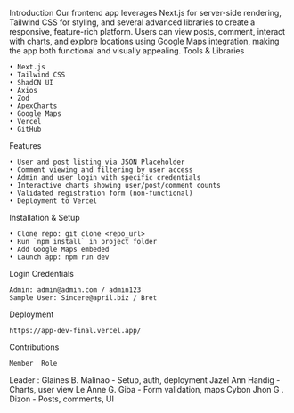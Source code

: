 Introduction
Our frontend app leverages Next.js for server-side rendering, Tailwind CSS for styling, and several advanced libraries to create a responsive, feature-rich platform. 
Users can view posts, comment, interact with charts, and explore locations using Google Maps integration, making the app both functional and visually appealing.
Tools & Libraries

    • Next.js
    • Tailwind CSS
    • ShadCN UI
    • Axios
    • Zod
    • ApexCharts
    • Google Maps
    • Vercel
    • GitHub
    
Features

    • User and post listing via JSON Placeholder
    • Comment viewing and filtering by user access
    • Admin and user login with specific credentials
    • Interactive charts showing user/post/comment counts
    • Validated registration form (non-functional)
    • Deployment to Vercel
    
Installation & Setup

    • Clone repo: git clone <repo_url>
    • Run `npm install` in project folder
    • Add Google Maps embeded
    • Launch app: npm run dev
    
Login Credentials

    Admin: admin@admin.com / admin123
    Sample User: Sincere@april.biz / Bret
    
Deployment

    https://app-dev-final.vercel.app/
    
Contributions

    Member	Role

Leader : Glaines B. Malinao - Setup, auth, deployment
Jazel Ann Handig - Charts, user view
Le Anne G. Giba	- Form validation, maps
Cybon Jhon G . Dizon - Posts, comments, UI
    
